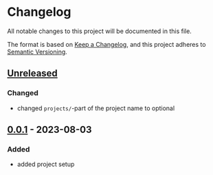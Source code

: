 # Changelog

All notable changes to this project will be documented in this file.

The format is based on [Keep a Changelog](https://keepachangelog.com/en/1.0.0/),
and this project adheres to [Semantic Versioning](https://semver.org/spec/v2.0.0.html).

## [Unreleased]

### Changed

- changed `projects/`-part of the project name to optional

## [0.0.1] - 2023-08-03

### Added

- added project setup

[unreleased]: https://github.com/neolution-ch/next-with-google-secrets/compare/0.0.1...HEAD
[0.0.1]: https://github.com/neolution-ch/next-with-google-secrets/releases/tag/0.0.1
